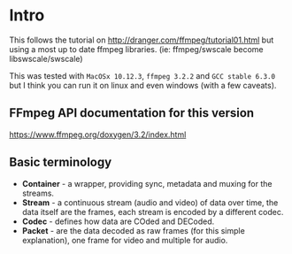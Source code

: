 # Intro

This follows the tutorial on http://dranger.com/ffmpeg/tutorial01.html but using a most up to date ffmpeg libraries. (ie: ffmpeg/swscale become libswscale/swscale)

This was tested with `MacOSx 10.12.3`, `ffmpeg 3.2.2` and `GCC stable 6.3.0` but I think you can run it on linux and even windows (with a few caveats).

## FFmpeg API documentation for this version

https://www.ffmpeg.org/doxygen/3.2/index.html

## Basic terminology

* **Container** - a wrapper, providing sync, metadata and muxing for the streams.
* **Stream** - a continuous stream (audio and video) of data over time, the data itself are the frames, each stream is encoded by a different codec.
* **Codec** - defines how data are COded and DECoded.
* **Packet** - are the data decoded as raw frames (for this simple explanation), one frame for video and multiple for audio.
